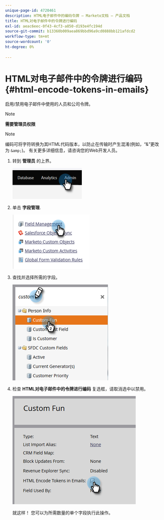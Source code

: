 ```yaml
---
unique-page-id: 4720461
description: HTML电子邮件中的编码令牌 — Marketo文档 — 产品文档
title: HTML对电子邮件中的令牌进行编码
exl-id: aeac6eec-0f43-4cf3-a850-d193e4fc194d
source-git-commit: b13360b009aea869bbd96a9cd0888bb121afdcd2
workflow-type: tm+mt
source-wordcount: '0'
ht-degree: 0%

---
```


# HTML对电子邮件中的令牌进行编码 {#html-encode-tokens-in-emails}

启用/禁用电子邮件中使用的人员和公司令牌。

>[!NOTE]
>
>**需要管理员权限**

>[!NOTE]
>
>编码可将字符转换为其HTML代码版本，以防止在传输时产生混淆(例如，“&amp;”更改为 `&amp;`)。 有关更多详细信息，请咨询您的Web开发人员。

1. 转到 **管理员** 的上界。

   ![](assets/html-encode-tokens-in-emails-1.png)

1. 单击 **字段管理**.

   ![](assets/html-encode-tokens-in-emails-2.png)

1. 查找并选择所需的字段。

   ![](assets/html-encode-tokens-in-emails-3.png)

1. 检查 **HTML对电子邮件中的令牌进行编码** 复选框，请取消选中以禁用。

   ![](assets/html-encode-tokens-in-emails-4.png)

   就这样！ 您可以为所需数量的单个字段执行此操作。
